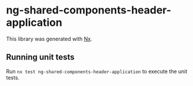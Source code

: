 # ng-shared-components-header-application

This library was generated with [Nx](https://nx.dev).

## Running unit tests

Run `nx test ng-shared-components-header-application` to execute the unit tests.
